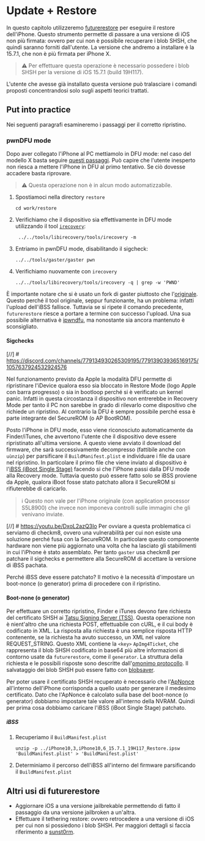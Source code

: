 # Update + Restore

In questo capitolo utilizzeremo [futurerestore](https://github.com/futurerestore/futurerestore) per eseguire il restore dell'iPhone.
Questo strumento permette di passare a una versione di iOS non più firmata: ovvero per cui non è possibile recuperare i blob SHSH, che quindi saranno forniti dall'utente.
La versione che andremo a installare è la 15.7.1, che non è più firmata per iPhone X.

> :warning: Per effettuare questa operazione è necessario possedere i blob SHSH per la versione di iOS 15.7.1 (build 19H117).

L'utente che avesse già installato questa versione può tralasciare i comandi proposti concentrandosi solo sugli aspetti teorici trattati.

## Put into practice

Nei seguenti paragrafi esamineremo i passaggi per il corretto ripristino.

### pwnDFU mode

Dopo aver collegato l'iPhone al PC mettiamolo in DFU mode: nel caso del modello X basta seguire [questi passaggi](https://www.theiphonewiki.com/w/index.php?title=DFU_Mode&oldid=125882#A11_and_newer_devices_.28iPhone_8_and_above.2C_iPad_Pro_2018.2C_iPad_Air_2019.2C_iPad_Mini_2019.29).
Può capire che l'utente inesperto non riesca a mettere l'iPhone in DFU al primo tentativo.
Se ciò dovesse accadere basta riprovare.

> :warning: Questa operazione non è in alcun modo automatizzabile.

1. Spostiamoci nella directory `restore`
   ```shell
   cd work/restore
   ```
2. Verifichiamo che il dispositivo sia effettivamente in DFU mode utilizzando il tool [`irecovery`](https://github.com/libimobiledevice/libirecovery/blob/master/tools/irecovery.c):
   ```shell
    ../../tools/libirecovery/tools/irecovery -m 
   ```
3. Entriamo in pwnDFU mode, disabilitando il sigcheck:
   ```shell
   ../../tools/gaster/gaster pwn
   ```
4. Verifichiamo nuovamente con `irecovery`
   ```shell
   ../../tools/libirecovery/tools/irecovery -q | grep -w 'PWND'
   ```
È importante notare che si è usato un fork di gaster piuttosto che l'[originale](https://github.com/0x7ff/gaster).
Questo perché il tool originale, seppur funzionante, ha un problema: infatti l'upload dell'iBSS fallisce.
Tuttavia se si ripete il comando precedente, `futurerestore` riesce a portare a termine con successo l'upload.
Una sua possibile alternativa è [ipwndfu](https://github.com/hack-different/ipwndfu), ma nonostante sia ancora mantenuto è sconsigliato.

#### Sigchecks

[//] # https://discord.com/channels/779134930265309195/779139039365169175/1057637924532924576

Nel funzionamento previsto da Apple la modalità DFU permette di ripristinare l'iDevice qualora esso sia bloccato in Restore Mode (logo Apple con barra progresso) o sia in bootloop perché si è verificato un kernel panic.
Infatti in questa circostanza il dispositivo non entrerebbe in Recovery Mode per tanto il PC non sarebbe in grado di rilevarlo come dispositivo che richiede un ripristino.
Al contrario la DFU è sempre possibile perché essa è parte integrante del SecureROM (o AP BootROM).

Posto l'iPhone in DFU mode, esso viene riconosciuto automaticamente da Finder/iTunes, che avvertono l'utente che il dispositivo deve essere ripristinato all'ultima versione.
A questo viene avviato il download del firmware, che sarà successivamente decompresso (fattibile anche con `uùnzip`) per parsificare il `BuildManifest.plist` e individuare i file da usare nel ripristino.
In particolare il primo file che viene inviato al dispositivo è l'[iBSS (iBoot Single Stage)](https://www.theiphonewiki.com/wiki/IBSS) facendo si che l'iPhone passi dalla DFU mode alla Recovery mode.
Tuttavia questo può essere fatto solo se iBSS proviene da Apple, qualora iBoot fosse stato patchato allora il SecureROM si rifiuterebbe di caricarlo.
> :information_source: Questo non vale per l'iPhone originale (con application processor S5L8900) che invece non imponeva controlli sulle immagini che gli venivano inviate.

[//] # https://youtu.be/DxoL2azQ3Io
Per ovviare a questa problematica ci serviamo di checkm8, ovvero una vulnerabilità per cui non esiste una soluzione perché fusa con la SecureROM.
In particolare questo componente hardware non viene più aggiornato una volta che ha lasciato gli stabilimenti in cui l'iPhone è stato assemblato.
Per tanto `gaster` usa checkm8 per patchare il sigchecks e permettere alla SecureROM di accettare la versione di iBSS pachata.

Perché iBSS deve essere patchato? Il motivo è la necessità d'impostare un boot-nonce (o generator) prima di procedere con il ripristino.

#### Boot-none (o generator)

Per effettuare un corretto ripristino, Finder e iTunes devono fare richiesta del certificato SHSH ai [Tatsu Signing Server (TSS)](https://www.theiphonewiki.com/w/index.php?title=Tatsu_Signing_Server&oldid=101793).
Questa operazione non è nient'altro che una richiesta POST, effettuabile con cURL, e il cui body è codificato in XML.
La risposta alla richiesta è una semplice risposta HTTP contenente, se la richiesta ha avuto successo, un XML nel valore REQUEST_STRING.
Questo XML contiene la `<key>` `ApImg4Ticket`, che rappresenta il blob SHSH codificato in base64 più altre informazioni di contorno usate da `futurerestore`, come il `generator`.
La struttura della richiesta e le possibili risposte sono descritte dall'[omonimo protocollo](https://www.theiphonewiki.com/w/index.php?title=SHSH_Protocol&oldid=121894).
Il salvataggio dei blob SHSH può essere fatto con [blobsaver](https://github.com/airsquared/blobsaver).

Per poter usare il certificato SHSH recuperato è necessario che l'[ApNonce](https://www.theiphonewiki.com/w/index.php?title=Nonce&oldid=119870) all'interno dell'iPhone corrisponda a quello usato per generare il medesimo certificato.
Dato che l'ApNonce è calcolato sulla base del boot-nonce (o generator) dobbiamo impostare tale valore all'interno della NVRAM.
Quindi per prima cosa dobbiamo caricare l'iBSS (iBoot Single Stage) patchato.

##### iBSS

1. Recuperiamo il `BuildManifest.plist`
   ```shell
   unzip -p ../iPhone10,3,iPhone10,6_15.7.1_19H117_Restore.ipsw 'BuildManifest.plist' > 'BuildManifest.plist'
   ```
2. Determiniamo il percorso dell'iBSS all'interno del firmware parsificando il `BuildManifest.plist`
   

## Altri usi di futurerestore
- Aggiornare iOS a una versione jailbrekable permettendo di fatto il passaggio da una versione jailbroken a un'altra.
- Effettuare il tethering restore: ovvero retrocedere a una versione di iOS per cui non si possiedono i blob SHSH.
  Per maggiori dettagli si faccia riferimento a [sunst0rm](https://github.com/mineek/sunst0rm).
